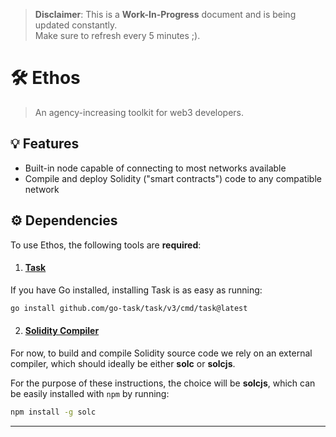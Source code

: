 > **Disclaimer**: This is a **Work-In-Progress** document and is being updated constantly.
> <br /> Make sure to refresh every 5 minutes ;).

# 🛠 Ethos
> An agency-increasing toolkit for web3 developers.

## 💡 Features

- Built-in node capable of connecting to most networks available
- Compile and deploy Solidity ("smart contracts") code to any compatible network

## ⚙️ Dependencies

To use Ethos, the following tools are **required**:

1. #### [Task][1]

If you have Go installed, installing Task is as easy as running: 
```bash
go install github.com/go-task/task/v3/cmd/task@latest
```

2. #### [Solidity Compiler][2]

For now, to build and compile Solidity source code we rely on
an external compiler, which should ideally be either **solc** or **solcjs**.

For the purpose of these instructions, the choice will be **solcjs**, which
can be easily installed with `npm` by running: 

```bash
npm install -g solc
```

---

[1]: https://taskfile.dev/#/installation
[2]: https://docs.soliditylang.org/en/v0.8.13/installing-solidity.html